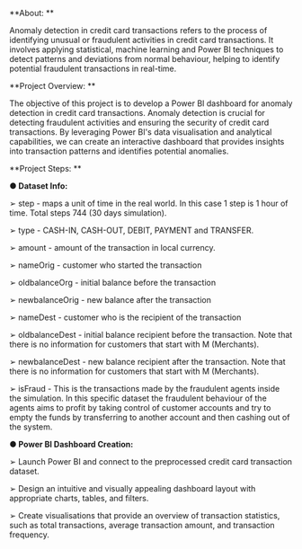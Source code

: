 **About: **

Anomaly detection in credit card transactions refers to the process of identifying unusual or fraudulent activities in credit card transactions. It involves applying statistical, machine learning and Power BI techniques to detect patterns and deviations from normal behaviour, helping to identify potential fraudulent transactions in real-time. 

**Project Overview: **

The objective of this project is to develop a Power BI dashboard for anomaly detection in credit card transactions. Anomaly detection is crucial for detecting fraudulent activities and ensuring the security of credit card transactions. By leveraging Power BI's data visualisation and analytical capabilities, we can create an interactive dashboard that provides insights into transaction patterns and identifies potential anomalies. 

**Project Steps: **

**● Dataset Info:** 


➢ step - maps a unit of time in the real world. In this case 1 step is 1 hour of time. Total steps 744 (30 days simulation). 


➢ type - CASH-IN, CASH-OUT, DEBIT, PAYMENT and TRANSFER. 

➢ amount - amount of the transaction in local currency. 

➢ nameOrig - customer who started the transaction 

➢ oldbalanceOrg - initial balance before the transaction 

➢ newbalanceOrig - new balance after the transaction 

➢ nameDest - customer who is the recipient of the transaction 

➢ oldbalanceDest - initial balance recipient before the transaction. Note that there is no information for customers that start with M (Merchants). 

➢ newbalanceDest - new balance recipient after the transaction. Note that there is no information for customers that start with M (Merchants). 

➢ isFraud - This is the transactions made by the fraudulent agents inside the simulation. In this specific dataset the fraudulent behaviour of the agents aims to profit by taking control of customer accounts and try to empty the funds by transferring to another account and then cashing out of the system. 

**● Power BI Dashboard Creation:** 

➢ Launch Power BI and connect to the preprocessed credit card transaction dataset. 

➢ Design an intuitive and visually appealing dashboard layout with appropriate charts, tables, and filters. 

➢ Create visualisations that provide an overview of transaction statistics, such as total transactions, average transaction amount, and transaction frequency.
